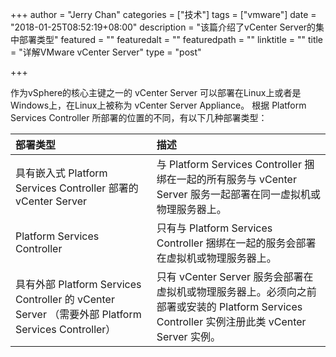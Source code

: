 +++
author = "Jerry Chan"
categories = ["技术"]
tags = ["vmware"]
date = "2018-01-25T08:52:19+08:00"
description = "该篇介绍了vCenter Server的集中部署类型"
featured = ""
featuredalt = ""
featuredpath = ""
linktitle = ""
title = "详解VMware vCenter Server"
type = "post"

+++

作为vSphere的核心主键之一的 vCenter Server 可以部署在Linux上或者是Windows上，在Linux上被称为 vCenter Server Appliance。
根据 Platform Services Controller 所部署的位置的不同，有以下几种部署类型：

<table>
<thead>
<tr>
  <th align="left">部署类型</th>
  <th align="left">描述</th>
</tr>
</thead>
<tbody>
<tr>
  <td align="left">具有嵌入式 Platform Services Controller 部署的 vCenter Server</td>
  <td align="left">与 Platform Services Controller 捆绑在一起的所有服务与 vCenter Server 服务一起部署在同一虚拟机或物理服务器上。</td>
</tr>
<tr>
  <td align="left">Platform Services Controller</td>
  <td align="left">只有与 Platform Services Controller 捆绑在一起的服务会部署在虚拟机或物理服务器上。</td>
</tr>
<tr>
  <td align="left">具有外部 Platform Services Controller 的 vCenter Server （需要外部 Platform Services Controller）</td>
  <td align="left">只有 vCenter Server 服务会部署在虚拟机或物理服务器上。必须向之前部署或安装的 Platform Services Controller 实例注册此类 vCenter Server 实例。</td>
</tr>
</tbody>
</table>
